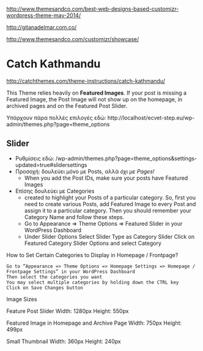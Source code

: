 
http://www.themesandco.com/best-web-designs-based-customizr-wordpress-theme-may-2014/

http://gitanadelmar.com.co/

http://www.themesandco.com/customizr/showcase/



Catch Kathmandu
===============

http://catchthemes.com/theme-instructions/catch-kathmandu/

This Theme relies heavily on **Featured Images**. If your post is missing a Featured Image, the Post Image will not show up on the homepage, in archived pages and on the Featured Post Slider.

Υπάρχουν πάρα πολλές επιλογές εδώ:
http://localhost/ecvet-step.eu/wp-admin/themes.php?page=theme_options


Slider
------
* Ρυθμίσεις εδώ: /wp-admin/themes.php?page=theme_options&settings-updated=true#slidersettings
* Προσοχή: δουλεύει μόνο με Posts, αλλά *όχι με Pages!*
    - When you add the Post IDs, make sure your posts have Featured Images
* Επίσης δουλεύει με Categories
    - created to highlight your Posts of a particular category. So, first you need to create various Posts, add Featured Image to every Post and assign it to a particular category. Then you should remember your Category Name and follow these steps.
    - Go to Appearance => Theme Options => Featured Slider in your WordPress Dashboard
    - Under Slider Options Select Slider Type as Category Slider Click on Featured Category Slider Options and select Category





How to Set Certain Categories to Display in Homepage / Frontpage?

    Go to “Appearance => Theme Options => Homepage Settings => Homepage / Frontpage Settings” in your WordPress Dashboard
    Then select the categories you want
    You may select multiple categories by holding down the CTRL key
    Click on Save Changes button





Image Sizes

Feature Post Slider
Width: 1280px
Height: 550px

Featured Image in Homepage and Archive Page
Width: 750px
Height: 499px

Small Thumbnail
Width: 360px
Height: 240px